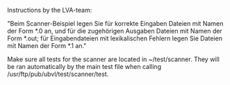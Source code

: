 Instructions by the LVA-team:

"Beim Scanner-Beispiel legen Sie für korrekte Eingaben Dateien mit Namen der Form *.0 an, und für die zugehörigen Ausgaben Dateien mit Namen der Form *.out; für Eingabendateien mit lexikalischen Fehlern legen Sie Dateien mit Namen der Form *.1 an."

Make sure all tests for the scanner are located in ~/test/scanner. They will be ran automatically by the main test file when calling 
/usr/ftp/pub/ubvl/test/scanner/test.